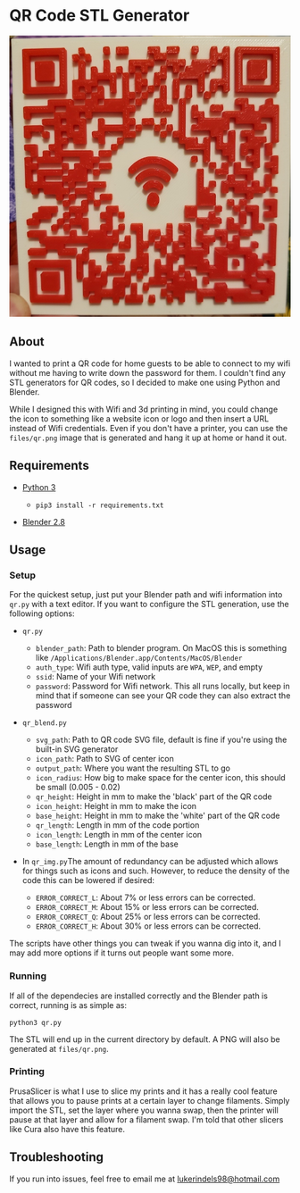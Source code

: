 # QR Code STL Generator

![Printed QR Code](images/qr-print.jpg)

## About

I wanted to print a QR code for home guests to be able to connect to my wifi without me having to write down the password for them. I couldn't find any STL generators for QR codes, so I decided to make one using Python and Blender.

While I designed this with Wifi and 3d printing in mind, you could change the icon to something like a website icon or logo and then insert a URL instead of Wifi credentials. Even if you don't have a printer, you can use the `files/qr.png` image that is generated and hang it up at home or hand it out. 

## Requirements

* [Python 3](https://www.python.org/)
    - `pip3 install -r requirements.txt`

* [Blender 2.8](https://www.blender.org/)

## Usage

### Setup

For the quickest setup, just put your Blender path and wifi information into `qr.py` with a text editor. If you want to configure the STL generation, use the following options:

* `qr.py`
    - `blender_path`: Path to blender program. On MacOS this is something like `/Applications/Blender.app/Contents/MacOS/Blender`
    - `auth_type`: Wifi auth type, valid inputs are `WPA`, `WEP`, and empty
    - `ssid`: Name of your Wifi network    
    - `password`: Password for Wifi network. This all runs locally, but keep in mind that if someone can see your QR code they can also extract the password

* `qr_blend.py`
    - `svg_path`: Path to QR code SVG file, default is fine if you're using the built-in SVG generator
    - `icon_path`: Path to SVG of center icon
    - `output_path`: Where you want the resulting STL to go
    - `icon_radius`: How big to make space for the center icon, this should be small (0.005 - 0.02)
    - `qr_height`: Height in mm to make the 'black' part of the QR code
    - `icon_height`: Height in mm to make the icon
    - `base_height`: Height in mm to make the 'white' part of the QR code
    - `qr_length`: Length in mm of the code portion
    - `icon_length`: Length in mm of the center icon
    - `base_length`: Length in mm of the base

* In `qr_img.py`The amount of redundancy can be adjusted which allows for things such as icons and such. However, to reduce the density of the code this can be lowered if desired:
    - `ERROR_CORRECT_L`: About 7% or less errors can be corrected.
    - `ERROR_CORRECT_M`: About 15% or less errors can be corrected.
    - `ERROR_CORRECT_Q`: About 25% or less errors can be corrected.
    - `ERROR_CORRECT_H`: About 30% or less errors can be corrected.

The scripts have other things you can tweak if you wanna dig into it, and I may add more options if it turns out people want some more.

### Running

If all of the dependecies are installed correctly and the Blender path is correct, running is as simple as:

```
python3 qr.py
```

The STL will end up in the current directory by default. A PNG will also be generated at `files/qr.png`. 

### Printing

PrusaSlicer is what I use to slice my prints and it has a really cool feature that allows you to pause prints at a certain layer to change filaments. Simply import the STL, set the layer where you wanna swap, then the printer will pause at that layer and allow for a filament swap. I'm told that other slicers like Cura also have this feature.

## Troubleshooting

If you run into issues, feel free to email me at lukerindels98@hotmail.com
